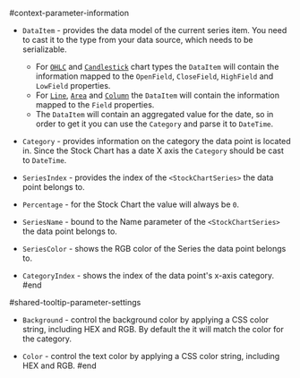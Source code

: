 #context-parameter-information
* `DataItem` - provides the data model of the current series item. You need to cast it to the type from your data source, which needs to be serializable.
    * For [`OHLC`](slug://stockchart-ohlc) and [`Candlestick`](slug://stockchart-candlestick) chart types the `DataItem` will contain the information mapped to the `OpenField`, `CloseField`, `HighField` and `LowField` properties.
    * For [`Line`](slug://stockchart-line), [`Area`](slug://stockchart-area) and [`Column`](slug://stockchart-column) the `DataItem` will contain the information mapped to the `Field` properties.
    * The `DataItem` will contain an aggregated value for the date, so in order to get it you can use the `Category` and parse it to `DateTime`.

* `Category` - provides information on the category the data point is located in. Since the Stock Chart has a date X axis the `Category` should be cast to `DateTime`.

* `SeriesIndex` - provides the index of the `<StockChartSeries>` the data point belongs to.

* `Percentage` - for the Stock Chart the value will always be `0`.

* `SeriesName` - bound to the Name parameter of the `<StockChartSeries>` the data point belongs to.

* `SeriesColor` - shows the RGB color of the Series the data point belongs to.

* `CategoryIndex` - shows the index of the data point's x-axis category.
#end


#shared-tooltip-parameter-settings
* `Background` - control the background color by applying a CSS color string, including HEX and RGB. By default the it will match the color for the category.

* `Color` - control the text color by applying a CSS color string, including HEX and RGB.
#end
